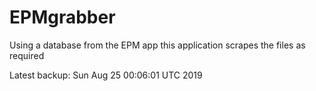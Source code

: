 # EPMgrabber
Using a database from the EPM app this application scrapes the files as required


Latest backup: Sun Aug 25 00:06:01 UTC 2019
